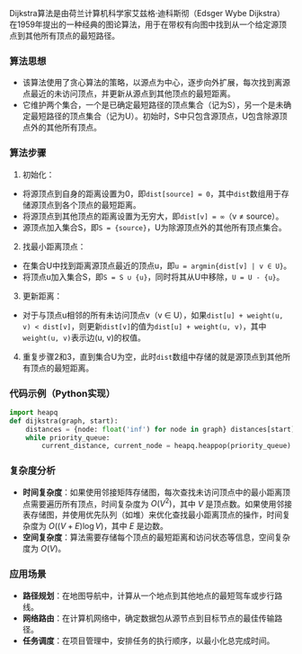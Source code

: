 Dijkstra算法是由荷兰计算机科学家艾兹格·迪科斯彻（Edsger Wybe Dijkstra）在1959年提出的一种经典的图论算法，用于在带权有向图中找到从一个给定源顶点到其他所有顶点的最短路径。 

### 算法思想 
- 该算法使用了贪心算法的策略，以源点为中心，逐步向外扩展，每次找到离源点最近的未访问顶点，并更新从源点到其他顶点的最短距离。 
- 它维护两个集合，一个是已确定最短路径的顶点集合（记为S），另一个是未确定最短路径的顶点集合（记为U）。初始时，S中只包含源顶点，U包含除源顶点外的其他所有顶点。 

### 算法步骤 
1. 初始化： 
- 将源顶点到自身的距离设置为0，即`dist[source] = 0`，其中`dist`数组用于存储源顶点到各个顶点的最短距离。 
- 将源顶点到其他顶点的距离设置为无穷大，即`dist[v] = ∞`（v ≠ source）。 
- 源顶点加入集合S，即`S = {source}`，U为除源顶点外的其他所有顶点集合。 
2. 找最小距离顶点： 
- 在集合U中找到距离源顶点最近的顶点u，即`u = argmin{dist[v] | v ∈ U}`。 
- 将顶点u加入集合S，即`S = S ∪ {u}`，同时将其从U中移除，`U = U - {u}`。 
3. 更新距离： 
- 对于与顶点u相邻的所有未访问顶点v（v ∈ U），如果`dist[u] + weight(u, v) < dist[v]`，则更新`dist[v]`的值为`dist[u] + weight(u, v)`，其中`weight(u, v)`表示边(u, v)的权值。 
4. 重复步骤2和3，直到集合U为空，此时`dist`数组中存储的就是源顶点到其他所有顶点的最短距离。 

### 代码示例（Python实现） 

```python 
import heapq 
def dijkstra(graph, start): 
	distances = {node: float('inf') for node in graph} distances[start] = 0 priority_queue = [(0, start)] 
	while priority_queue: 
		current_distance, current_node = heapq.heappop(priority_queue) if current_distance > distances[current_node]: continue for neighbor, weight in graph[current_node].items(): distance = current_distance + weight if distance < distances[neighbor]: distances[neighbor] = distance heapq.heappush(priority_queue, (distance, neighbor)) return distances graph = { 'A': {'B': 1, 'C': 4}, 'B': {'A': 1, 'C': 2, 'D': 5}, 'C': {'A': 4, 'B': 2, 'D': 1}, 'D': {'B': 5, 'C': 1} } start_node = 'A' result = dijkstra(graph, start_node) print(f"从节点 {start_node} 到各节点的最短距离: {result}")
``` 

### 复杂度分析 
- **时间复杂度**：如果使用邻接矩阵存储图，每次查找未访问顶点中的最小距离顶点需要遍历所有顶点，时间复杂度为 $O(V^2)$，其中 $V$ 是顶点数。如果使用邻接表存储图，并使用优先队列（如堆）来优化查找最小距离顶点的操作，时间复杂度为 $O((V + E)\log V)$，其中 $E$ 是边数。
- **空间复杂度**：算法需要存储每个顶点的最短距离和访问状态等信息，空间复杂度为 $O(V)$。 

### 应用场景 
- **路径规划**：在地图导航中，计算从一个地点到其他地点的最短驾车或步行路线。 
- **网络路由**：在计算机网络中，确定数据包从源节点到目标节点的最佳传输路径。 
- **任务调度**：在项目管理中，安排任务的执行顺序，以最小化总完成时间。
<!--stackedit_data:
eyJoaXN0b3J5IjpbMTM5NzQ4NTE5NV19
-->